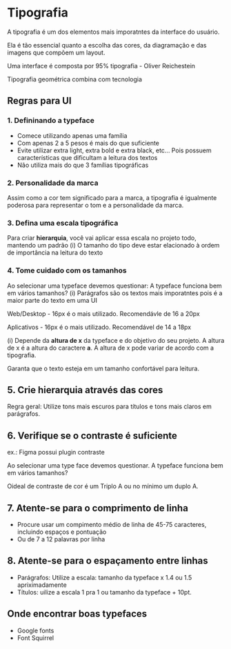 # Tipografia

A tipografia é um dos elementos mais imporatntes da interface do usuário.

Ela é tão essencial quanto a escolha das cores, da diagramação e das imagens que compõem um layout.

Uma interface é composta por 95% tipografia - Oliver Reichestein

Tipografia geométrica combina com tecnologia


## Regras para UI
### 1. Defininando a typeface
- Comece utilizando apenas uma família
- Com apenas 2 a 5 pesos é mais do que suficiente
- Evite utilizar extra light, extra bold e extra black, etc... Pois possuem características que dificultam a leitura dos textos
- Não utiliza mais do que 3 famílias tipográficas

### 2. Personalidade da marca
Assim como a cor tem significado para a marca, a tipografia é igualmente poderosa para representar o tom e a personalidade da marca.


### 3. Defina uma escala tipográfica
Para criar **hierarquia**, você vai aplicar essa escala no projeto todo, mantendo um padrão
(i) O tamanho do tipo deve estar elacionado à ordem de importância na leitura do texto

### 4. Tome cuidado com os tamanhos
Ao selecionar uma typeface devemos questionar: A typeface funciona bem em vários tamanhos?
(i) Parágrafos são os textos mais imporatntes pois é a maior parte do texto em uma UI

Web/Desktop - 16px é o mais utilizado. Recomendávle de 16 a 20px

Aplicativos - 16px é o mais utilizado. Recomendável de 14 a 18px

(i) Depende da **altura de x** da typeface e do objetivo do seu projeto. A altura de x é a altura do caractere **a**. A altura de x pode variar de acordo com a tipografia.

Garanta que o texto esteja em um tamanho confortável para leitura.

## 5. Crie hierarquia através das cores
Regra geral: Utilize tons mais escuros para títulos e tons mais claros em parágrafos.


## 6. Verifique se o contraste é suficiente

ex.: Figma possui plugin contraste

Ao selecionar uma type face devemos questionar. A typeface funciona bem em vários tamanhos?

Oideal de contraste de cor é um Triplo A ou no mínimo um duplo A.

## 7. Atente-se para o comprimento de linha
- Procure usar um compimento médio de linha de 45-75 caracteres, incluindo espaços e pontuação
- Ou de  7 a 12 palavras por linha

## 8. Atente-se para o espaçamento entre linhas
- Parágrafos: Utilize a escala: tamanho da typeface x  1.4 ou 1.5 apriximadamente
- Títulos: uilize a escala 1 pra 1 ou tamanho da typeface + 10pt.

## Onde encontrar boas typefaces
- Google fonts
- Font Squirrel



